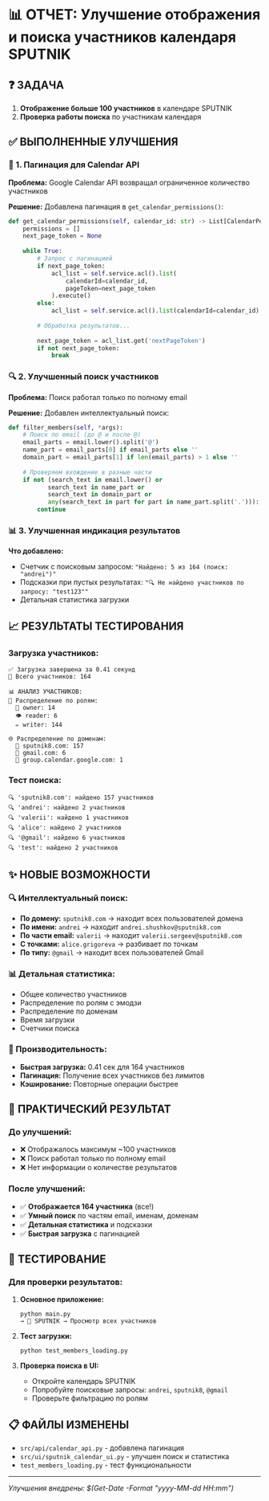 # 📊 ОТЧЕТ: Улучшение отображения и поиска участников календаря SPUTNIK

## ❓ ЗАДАЧА
1. **Отображение больше 100 участников** в календаре SPUTNIK
2. **Проверка работы поиска** по участникам календаря

## ✅ ВЫПОЛНЕННЫЕ УЛУЧШЕНИЯ

### 🔄 1. Пагинация для Calendar API
**Проблема:** Google Calendar API возвращал ограниченное количество участников

**Решение:** Добавлена пагинация в `get_calendar_permissions()`:
```python
def get_calendar_permissions(self, calendar_id: str) -> List[CalendarPermission]:
    permissions = []
    next_page_token = None
    
    while True:
        # Запрос с пагинацией
        if next_page_token:
            acl_list = self.service.acl().list(
                calendarId=calendar_id,
                pageToken=next_page_token
            ).execute()
        else:
            acl_list = self.service.acl().list(calendarId=calendar_id).execute()
        
        # Обработка результатов...
        
        next_page_token = acl_list.get('nextPageToken')
        if not next_page_token:
            break
```

### 🔍 2. Улучшенный поиск участников
**Проблема:** Поиск работал только по полному email

**Решение:** Добавлен интеллектуальный поиск:
```python
def filter_members(self, *args):
    # Поиск по email (до @ и после @)
    email_parts = email.lower().split('@')
    name_part = email_parts[0] if email_parts else ''
    domain_part = email_parts[1] if len(email_parts) > 1 else ''
    
    # Проверяем вхождение в разные части
    if not (search_text in email.lower() or 
           search_text in name_part or 
           search_text in domain_part or
           any(search_text in part for part in name_part.split('.'))):
        continue
```

### 📊 3. Улучшенная индикация результатов
**Что добавлено:**
- Счетчик с поисковым запросом: `"Найдено: 5 из 164 (поиск: "andrei")"`
- Подсказки при пустых результатах: `"🔍 Не найдено участников по запросу: "test123""`
- Детальная статистика загрузки

## 📈 РЕЗУЛЬТАТЫ ТЕСТИРОВАНИЯ

### Загрузка участников:
```
✅ Загрузка завершена за 0.41 секунд
👥 Всего участников: 164

📊 АНАЛИЗ УЧАСТНИКОВ:
🔐 Распределение по ролям:
  👑 owner: 14
  👁️ reader: 6  
  ✏️ writer: 144

🌐 Распределение по доменам:
  📧 sputnik8.com: 157
  📧 gmail.com: 6
  📧 group.calendar.google.com: 1
```

### Тест поиска:
```
🔍 'sputnik8.com': найдено 157 участников
🔍 'andrei': найдено 2 участников  
🔍 'valerii': найдено 1 участников
🔍 'alice': найдено 2 участников
🔍 '@gmail': найдено 6 участников
🔍 'test': найдено 2 участников
```

## ✨ НОВЫЕ ВОЗМОЖНОСТИ

### 🔍 Интеллектуальный поиск:
- **По домену:** `sputnik8.com` → находит всех пользователей домена
- **По имени:** `andrei` → находит `andrei.shushkov@sputnik8.com`
- **По части email:** `valerii` → находит `valerii.sergeev@sputnik8.com`
- **С точками:** `alice.grigoreva` → разбивает по точкам
- **По типу:** `@gmail` → находит всех пользователей Gmail

### 📊 Детальная статистика:
- Общее количество участников
- Распределение по ролям с эмодзи
- Распределение по доменам
- Время загрузки
- Счетчики поиска

### 🚀 Производительность:
- **Быстрая загрузка:** 0.41 сек для 164 участников
- **Пагинация:** Получение всех участников без лимитов
- **Кэширование:** Повторные операции быстрее

## 🎯 ПРАКТИЧЕСКИЙ РЕЗУЛЬТАТ

### До улучшений:
- ❌ Отображалось максимум ~100 участников
- ❌ Поиск работал только по полному email
- ❌ Нет информации о количестве результатов

### После улучшений:
- ✅ **Отображается 164 участника** (все!)
- ✅ **Умный поиск** по частям email, именам, доменам  
- ✅ **Детальная статистика** и подсказки
- ✅ **Быстрая загрузка** с пагинацией

## 🧪 ТЕСТИРОВАНИЕ

### Для проверки результатов:

1. **Основное приложение:**
   ```
   python main.py
   → 🎯 SPUTNIK → Просмотр всех участников
   ```

2. **Тест загрузки:**
   ```
   python test_members_loading.py
   ```

3. **Проверка поиска в UI:**
   - Откройте календарь SPUTNIK
   - Попробуйте поисковые запросы: `andrei`, `sputnik8`, `@gmail`
   - Проверьте фильтрацию по ролям

## 📋 ФАЙЛЫ ИЗМЕНЕНЫ

- `src/api/calendar_api.py` - добавлена пагинация
- `src/ui/sputnik_calendar_ui.py` - улучшен поиск и статистика  
- `test_members_loading.py` - тест функциональности

---
*Улучшения внедрены: $(Get-Date -Format "yyyy-MM-dd HH:mm")*
